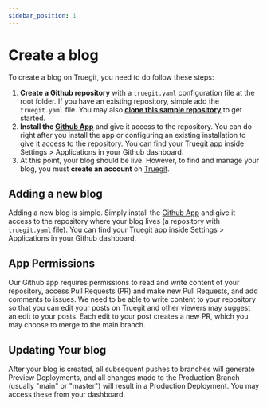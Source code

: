 ```yaml
---
sidebar_position: 1
---
```


# Create a blog

To create a blog on Truegit, you need to do follow these steps:

1. **Create a Github repository** with a `truegit.yaml` configuration file at the root folder. If you have an existing repository, simple add the `truegit.yaml` file. You may also **[clone this sample repository](https://github.com/Kollate/truegit-test)** to get started.
2. **Install the [Github App](https://github.com/apps/truegit-app)** and give it access to the repository. You can do right after you install the app or configuring an existing installation to give it access to the repository. You can find your Truegit app inside Settings > Applications in your Github dashboard.
3. At this point, your blog should be live. However, to find and manage your blog, you must **create an account** on [Truegit](https://truegit.io).

## Adding a new blog

Adding a new blog is simple. Simply install the [Github App](https://github.com/apps/truegit-app) and give it access to the repository where your blog lives (a repository with `truegit.yaml` file). You can find your Truegit app inside Settings > Applications in your Github dashboard.

## App Permissions

Our Github app requires permissions to read and write content of your repository, access Pull Requests (PR) and make new Pull Requests, and add comments to issues. We need to be able to write content to your repository so that you can edit your posts on Truegit and other viewers may suggest an edit to your posts. Each edit to your post creates a new PR, which you may choose to merge to the main branch.

## Updating Your blog

After your blog is created, all subsequent pushes to branches will generate Preview Deployments, and all changes made to the Production Branch (usually "main" or "master") will result in a Production Deployment. You may access these from your dashboard.
